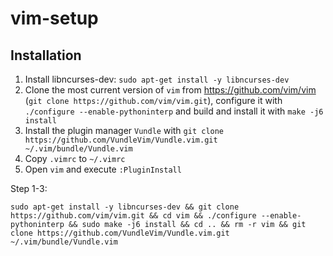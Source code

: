 # vim-setup
## Installation
1. Install libncurses-dev: `sudo apt-get install -y libncurses-dev`
2. Clone the most current version of `vim` from https://github.com/vim/vim (`git clone https://github.com/vim/vim.git`), configure it with `./configure --enable-pythoninterp` and build and install it with `make -j6 install`
3. Install the plugin manager `Vundle` with `git clone https://github.com/VundleVim/Vundle.vim.git ~/.vim/bundle/Vundle.vim`
4. Copy `.vimrc` to `~/.vimrc`
5. Open `vim` and execute `:PluginInstall`

Step 1-3:
```
sudo apt-get install -y libncurses-dev && git clone https://github.com/vim/vim.git && cd vim && ./configure --enable-pythoninterp && sudo make -j6 install && cd .. && rm -r vim && git clone https://github.com/VundleVim/Vundle.vim.git ~/.vim/bundle/Vundle.vim
```
